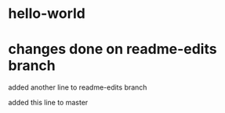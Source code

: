 # hello-world

# changes done on readme-edits branch
added another line to readme-edits branch

added this line to master
